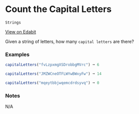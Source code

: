 # Count the Capital Letters

`Strings`

[View on Edabit](https://edabit.com/challenge/tkFfKQJzcuaDysDyY)

Given a string of letters, how many `capital letters` are there?

### Examples

```js
capitalLetters("fvLzpxmgXSDrobbgMVrc") ➞ 6

capitalLetters("JMZWCneOTFLWYwBWxyFw") ➞ 14

capitalLetters("mqeytbbjwqemcdrdsyvq") ➞ 0
```

### Notes

N/A
